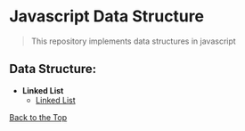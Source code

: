 # Javascript Data Structure

> This repository implements data structures in javascript
## Data Structure:
* **Linked List**
    * [Linked List](linked-list/)

[Back to the Top](#javascript-data-structure)